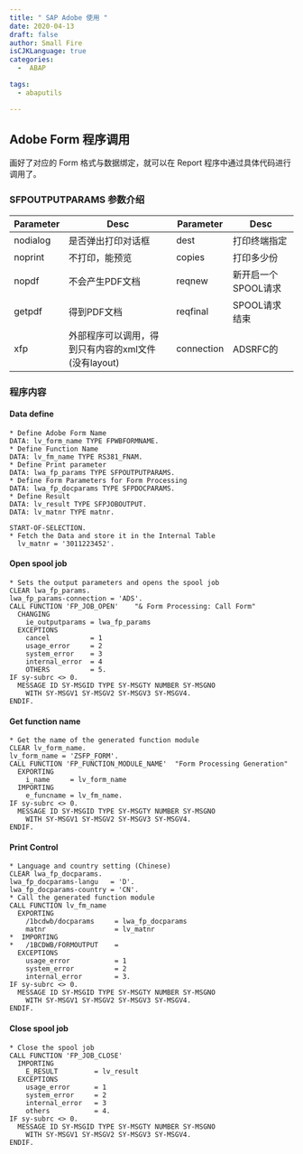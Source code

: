 ```yaml
---
title: " SAP Adobe 使用 "
date: 2020-04-13
draft: false
author: Small Fire
isCJKLanguage: true
categories: 
  -  ABAP

tags: 
  - abaputils

---
```


## Adobe Form 程序调用

画好了对应的 Form 格式与数据绑定，就可以在 Report 程序中通过具体代码进行调用了。

### SFPOUTPUTPARAMS 参数介绍

| Parameter | Desc                                                | Parameter  | Desc                |
| --------- | --------------------------------------------------- | ---------- | ------------------- |
| nodialog  | 是否弹出打印对话框                                  | dest       | 打印终端指定        |
| noprint   | 不打印，能预览                                      | copies     | 打印多少份          |
| nopdf     | 不会产生PDF文档                                     | reqnew     | 新开启一个SPOOL请求 |
| getpdf    | 得到PDF文档                                         | reqfinal   | SPOOL请求结束       |
| xfp       | 外部程序可以调用，得到只有内容的xml文件(没有layout) | connection | ADSRFC的            |

### 程序内容

#### Data define

```ABAP
* Define Adobe Form Name
DATA: lv_form_name TYPE FPWBFORMNAME.
* Define Function Name
DATA: lv_fm_name TYPE RS381_FNAM.
* Define Print parameter
DATA: lwa_fp_params TYPE SFPOUTPUTPARAMS.
* Define Form Parameters for Form Processing
DATA: lwa_fp_docparams TYPE SFPDOCPARAMS.
* Define Result
DATA: lv_result TYPE SFPJOBOUTPUT.
DATA: lv_matnr TYPE matnr.

START-OF-SELECTION.
* Fetch the Data and store it in the Internal Table
  lv_matnr = '3011223452'.
```

#### Open spool job

```ABAP
* Sets the output parameters and opens the spool job
CLEAR lwa_fp_params.
lwa_fp_params-connection = 'ADS'. 
CALL FUNCTION 'FP_JOB_OPEN'    "& Form Processing: Call Form"
  CHANGING
    ie_outputparams = lwa_fp_params
  EXCEPTIONS
    cancel          = 1
    usage_error     = 2
    system_error    = 3
    internal_error  = 4
    OTHERS          = 5.
IF sy-subrc <> 0.
  MESSAGE ID SY-MSGID TYPE SY-MSGTY NUMBER SY-MSGNO
    WITH SY-MSGV1 SY-MSGV2 SY-MSGV3 SY-MSGV4.
ENDIF.
```

#### Get function name  

```ABAP
* Get the name of the generated function module
CLEAR lv_form_name.
lv_form_name = 'ZSFP_FORM'.
CALL FUNCTION 'FP_FUNCTION_MODULE_NAME'  "Form Processing Generation"
  EXPORTING
    i_name     = lv_form_name
  IMPORTING
    e_funcname = lv_fm_name.
IF sy-subrc <> 0.
  MESSAGE ID SY-MSGID TYPE SY-MSGTY NUMBER SY-MSGNO
    WITH SY-MSGV1 SY-MSGV2 SY-MSGV3 SY-MSGV4.
ENDIF.
```

#### Print Control

```ABAP
* Language and country setting (Chinese)
CLEAR lwa_fp_docparams.
lwa_fp_docparams-langu   = 'D'.
lwa_fp_docparams-country = 'CN'.
* Call the generated function module
CALL FUNCTION lv_fm_name
  EXPORTING
    /1bcdwb/docparams     = lwa_fp_docparams
    matnr                 = lv_matnr
*  IMPORTING
*   /1BCDWB/FORMOUTPUT    =
  EXCEPTIONS
    usage_error           = 1
    system_error          = 2
    internal_error        = 3.
IF sy-subrc <> 0.
  MESSAGE ID SY-MSGID TYPE SY-MSGTY NUMBER SY-MSGNO
    WITH SY-MSGV1 SY-MSGV2 SY-MSGV3 SY-MSGV4.
ENDIF.
```

#### Close spool job

```ABAP
* Close the spool job
CALL FUNCTION 'FP_JOB_CLOSE'
  IMPORTING
    E_RESULT         = lv_result
  EXCEPTIONS
    usage_error      = 1
    system_error     = 2
    internal_error   = 3
    others           = 4.
IF sy-subrc <> 0.
  MESSAGE ID SY-MSGID TYPE SY-MSGTY NUMBER SY-MSGNO
	WITH SY-MSGV1 SY-MSGV2 SY-MSGV3 SY-MSGV4.
ENDIF.
```



